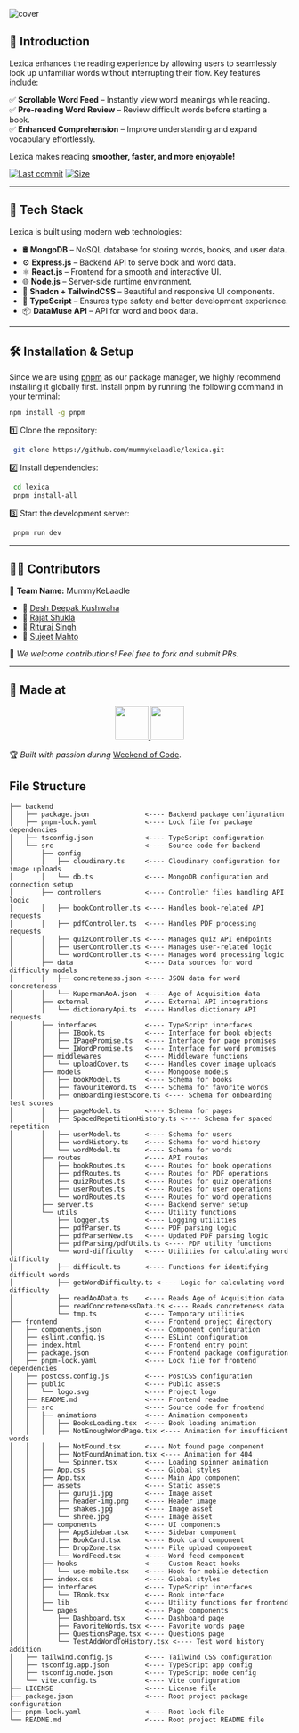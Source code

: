 ![cover](https://github.com/user-attachments/assets/a00cb1bf-0b07-4b29-83a8-2635e2bd8dbe)
## 📖 Introduction

Lexica enhances the reading experience by allowing users to seamlessly look up unfamiliar words without interrupting their flow. Key features include:

✅ **Scrollable Word Feed** – Instantly view word meanings while reading.  
✅ **Pre-reading Word Review** – Review difficult words before starting a book.  
✅ **Enhanced Comprehension** – Improve understanding and expand vocabulary effortlessly.

Lexica makes reading **smoother, faster, and more enjoyable!**

[![Last commit](https://img.shields.io/github/last-commit/mummykelaadle/lexica?color=green)](https://github.com/mummykelaadle/lexica)
[![Size](https://img.shields.io/github/repo-size/mummykelaadle/lexica?color=green)](https://github.com/mummykelaadle/lexica)

---

## 🚀 Tech Stack

Lexica is built using modern web technologies:

- 🛢 **MongoDB** – NoSQL database for storing words, books, and user data.
- ⚙  **Express.js** – Backend API to serve book and word data.
- ⚛  **React.js** – Frontend for a smooth and interactive UI.
- 🌐 **Node.js** – Server-side runtime environment.
- 🎨 **Shadcn + TailwindCSS** – Beautiful and responsive UI components.
- 🔷 **TypeScript** – Ensures type safety and better development experience.
- 📦 **DataMuse API** – API for word and book data.

---

## 🛠 Installation & Setup

Since we are using [pnpm](https://pnpm.io/) as our package manager, we highly recommend installing it globally first.
Install pnpm by running the following command in your terminal:

```bash
npm install -g pnpm
```

1️⃣ Clone the repository:
```bash
 git clone https://github.com/mummykelaadle/lexica.git
```

2️⃣ Install dependencies:
```bash
 cd lexica
 pnpm install-all
```

3️⃣ Start the development server:
```bash
 pnpm run dev
```

---

## 👨‍💻 Contributors

🔹 **Team Name:** MummyKeLaadle

- 👤 [Desh Deepak Kushwaha](https://github.com/DeshDeepakKushwaha)
- 👤 [Rajat Shukla](https://github.com/RajatX24)
- 👤 [Rituraj Singh](https://github.com/gintoki027)
- 👤 [Sujeet Mahto](https://github.com/MahtoSujeet)

🌟 _We welcome contributions! Feel free to fork and submit PRs._

---

## 🎉 Made at

<p align="center">
  <a href="https://weekendofcode.computercodingclub.in/">
    <img src="https://i.postimg.cc/Z9fC676j/devjam.jpg" height=60px>
  </a>
  <img src="https://i.postimg.cc/njCM24kx/woc.jpg" height=60px>
</p>

🏆 _Built with passion during_ [Weekend of Code](https://weekendofcode.computercodingclub.in/).

## File Structure
```
├── backend  
│   ├── package.json              <---- Backend package configuration  
│   ├── pnpm-lock.yaml            <---- Lock file for package dependencies  
│   ├── tsconfig.json             <---- TypeScript configuration  
│   └── src                       <---- Source code for backend  
│       ├── config  
│       │   ├── cloudinary.ts     <---- Cloudinary configuration for image uploads  
│       │   └── db.ts             <---- MongoDB configuration and connection setup  
│       ├── controllers           <---- Controller files handling API logic  
│       │   ├── bookController.ts <---- Handles book-related API requests  
│       │   ├── pdfController.ts  <---- Handles PDF processing requests  
│       │   ├── quizController.ts <---- Manages quiz API endpoints  
│       │   ├── userController.ts <---- Manages user-related logic  
│       │   └── wordController.ts <---- Manages word processing logic  
│       ├── data                  <---- Data sources for word difficulty models  
│       │   ├── concreteness.json <---- JSON data for word concreteness  
│       │   └── KupermanAoA.json  <---- Age of Acquisition data  
│       ├── external              <---- External API integrations  
│       │   └── dictionaryApi.ts  <---- Handles dictionary API requests  
│       ├── interfaces            <---- TypeScript interfaces  
│       │   ├── IBook.ts          <---- Interface for book objects  
│       │   ├── IPagePromise.ts   <---- Interface for page promises  
│       │   └── IWordPromise.ts   <---- Interface for word promises  
│       ├── middlewares           <---- Middleware functions  
│       │   └── uploadCover.ts    <---- Handles cover image uploads  
│       ├── models                <---- Mongoose models  
│       │   ├── bookModel.ts      <---- Schema for books  
│       │   ├── favouriteWord.ts  <---- Schema for favorite words  
│       │   ├── onBoardingTestScore.ts <---- Schema for onboarding test scores  
│       │   ├── pageModel.ts      <---- Schema for pages  
│       │   ├── SpacedRepetitionHistory.ts <---- Schema for spaced repetition  
│       │   ├── userModel.ts      <---- Schema for users  
│       │   ├── wordHistory.ts    <---- Schema for word history  
│       │   └── wordModel.ts      <---- Schema for words  
│       ├── routes                <---- API routes  
│       │   ├── bookRoutes.ts     <---- Routes for book operations  
│       │   ├── pdfRoutes.ts      <---- Routes for PDF operations  
│       │   ├── quizRoutes.ts     <---- Routes for quiz operations  
│       │   ├── userRoutes.ts     <---- Routes for user operations  
│       │   └── wordRoutes.ts     <---- Routes for word operations  
│       ├── server.ts             <---- Backend server setup  
│       └── utils                 <---- Utility functions  
│           ├── logger.ts         <---- Logging utilities  
│           ├── pdfParser.ts      <---- PDF parsing logic  
│           ├── pdfParserNew.ts   <---- Updated PDF parsing logic  
│           ├── pdfParsing/pdfUtils.ts <---- PDF utility functions  
│           └── word-difficulty   <---- Utilities for calculating word difficulty  
│           ├── difficult.ts      <---- Functions for identifying difficult words  
│           ├── getWordDifficulty.ts <---- Logic for calculating word difficulty  
│           ├── readAoAData.ts    <---- Reads Age of Acquisition data  
│           ├── readConcretenessData.ts <---- Reads concreteness data  
│           └── tmp.ts            <---- Temporary utilities  
├── frontend                      <---- Frontend project directory  
│   ├── components.json           <---- Component configuration  
│   ├── eslint.config.js          <---- ESLint configuration  
│   ├── index.html                <---- Frontend entry point  
│   ├── package.json              <---- Frontend package configuration  
│   ├── pnpm-lock.yaml            <---- Lock file for frontend dependencies  
│   ├── postcss.config.js         <---- PostCSS configuration  
│   ├── public                    <---- Public assets  
│   │   └── logo.svg              <---- Project logo  
│   ├── README.md                 <---- Frontend readme  
│   ├── src                       <---- Source code for frontend  
│   │   ├── animations            <---- Animation components  
│   │   │   ├── BooksLoading.tsx  <---- Book loading animation  
│   │   │   ├── NotEnoughWordPage.tsx <---- Animation for insufficient words  
│   │   │   ├── NotFound.tsx      <---- Not found page component  
│   │   │   ├── NotFoundAnimation.tsx <---- Animation for 404  
│   │   │   └── Spinner.tsx       <---- Loading spinner animation  
│   │   ├── App.css               <---- Global styles  
│   │   ├── App.tsx               <---- Main App component  
│   │   ├── assets                <---- Static assets  
│   │   │   ├── guruji.jpg        <---- Image asset  
│   │   │   ├── header-img.png    <---- Header image  
│   │   │   ├── shakes.jpg        <---- Image asset  
│   │   │   └── shree.jpg         <---- Image asset  
│   │   ├── components            <---- UI components  
│   │   │   ├── AppSidebar.tsx    <---- Sidebar component  
│   │   │   ├── BookCard.tsx      <---- Book card component  
│   │   │   ├── DropZone.tsx      <---- File upload component  
│   │   │   └── WordFeed.tsx      <---- Word feed component  
│   │   ├── hooks                 <---- Custom React hooks  
│   │   │   └── use-mobile.tsx    <---- Hook for mobile detection  
│   │   ├── index.css             <---- Global styles  
│   │   ├── interfaces            <---- TypeScript interfaces  
│   │   │   └── IBook.tsx         <---- Book interface  
│   │   ├── lib                   <---- Utility functions for frontend  
│   │   └── pages                 <---- Page components  
│   │       ├── Dashboard.tsx     <---- Dashboard page  
│   │       ├── FavoriteWords.tsx <---- Favorite words page  
│   │       ├── QuestionsPage.tsx <---- Questions page  
│   │       └── TestAddWordToHistory.tsx <---- Test word history addition  
│   ├── tailwind.config.js        <---- Tailwind CSS configuration  
│   ├── tsconfig.app.json         <---- TypeScript app config  
│   ├── tsconfig.node.json        <---- TypeScript node config  
│   └── vite.config.ts            <---- Vite configuration  
├── LICENSE                       <---- License file  
├── package.json                  <---- Root project package configuration  
├── pnpm-lock.yaml                <---- Root lock file  
└── README.md                     <---- Root project README file
```

